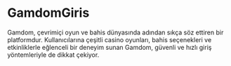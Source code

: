 # GamdomGiris
Gamdom, çevrimiçi oyun ve bahis dünyasında adından sıkça söz ettiren bir platformdur. Kullanıcılarına çeşitli casino oyunları, bahis seçenekleri ve etkinliklerle eğlenceli bir deneyim sunan Gamdom, güvenli ve hızlı giriş yöntemleriyle de dikkat çekiyor. 
